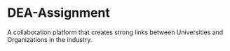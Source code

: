 # DEA-Assignment

A collaboration platform that creates strong links between Universities and Organizations in the industry.
